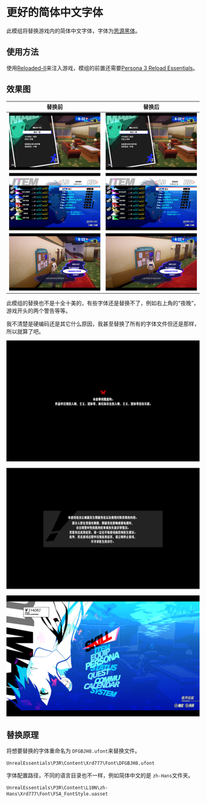 # 更好的简体中文字体

此模组将替换游戏内的简体中文字体，字体为[思源黑体](https://github.com/adobe-fonts/source-han-sans)。

## 使用方法

使用[Reloaded-II](https://github.com/Reloaded-Project/Reloaded-II)来注入游戏，模组的前置还需要[Persona 3 Reload Essentials](https://gamebanana.com/mods/494020)。

## 效果图

| 替换前                                         | 替换后                                         |
| ---------------------------------------------- | ---------------------------------------------- |
| ![1707154597357](image/README/1707154597357.png) | ![1707154604313](image/README/1707154604313.png) |
| ![1707154680144](image/README/1707154680144.png) | ![1707154685301](image/README/1707154685301.png) |
| ![1707154896679](image/README/1707154896679.png) | ![1707154900629](image/README/1707154900629.png) |

此模组的替换也不是十全十美的，有些字体还是替换不了，例如右上角的“夜晚”，游戏开头的两个警告等等。

我不清楚是硬编码还是其它什么原因，我甚至替换了所有的字体文件但还是那样，所以就算了吧。

![1707156581882](image/README/1707156581882.png)

![1707156634275](image/README/1707156634275.png)

![1707156681117](image/README/1707156681117.png)

## 替换原理

将想要替换的字体重命名为 `DFGBJH8.ufont`来替换文件。

```
UnrealEssentials\P3R\Content\Xrd777\Font\DFGBJH8.ufont
```

字体配置路径，不同的语言目录也不一样，例如简体中文的是 `zh-Hans`文件夹。

```
UnrealEssentials\P3R\Content\L10N\zh-Hans\Xrd777\Font\FSA_FontStyle.uasset
```
